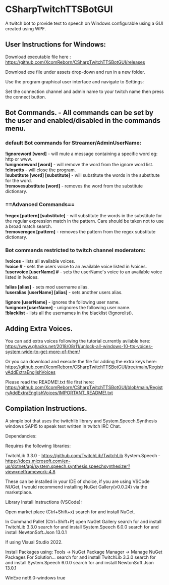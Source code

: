 # CSharpTwitchTTSBotGUI

 A twitch bot to provide text to speech on Windows configurable using a GUI created using WPF.

## User Instructions for Windows:

Download executable file here : https://github.com/XcomReborn/CSharpTwitchTTSBotGUI/releases

Download exe file under assets drop-down and run in a new folder.

Use the program graphical user interface and navigate to Settings:

Set the connection channel and admin name to your twitch name then press the connect button.


## Bot Commands. - All commands can be set by the user and enabled/disabled in the commands menu.

### default Bot commands for Streamer/AdminUserName:

**!ignoreword [word]** - will mute a message containing a specific word eg: http or www.  
**!unignoreword [word]** - will remove the word from the ignore word list.  
**!closetts** - will close the program.  
**!substitute [word] [substitute]** - will substitute the words in the substitute for the word.  
**!removesubstitute [word]** - removes the word from the substitute dictionary. 

### ==Advanced Commands==

**!regex [pattern] [substitute]** - will substitute the words in the substitute for the regular expression match in the pattern. Care should be taken not to use a broad match search.  
**!removeregex [pattern]** - removes the pattern from the regex substitute dictionary.  

### Bot commands restricted to twitch channel moderators:

**!voices** - lists all available voices.  
**!voice #** - sets the users voice to an available voice listed in !voices.  
**!uservoice [userName] #** - sets the userName's voice to an available voice listed in !voices.  

**!alias [alias]** - sets mod username alias.  
**!useralias [userName] [alias]** - sets another users alias.  

**!ignore [userName]** - ignores the following user name.  
**!unignore [userName]** - unignores the following user name.  
**!blacklist** - lists all the usernames in the blacklist (!ignorelist).  

## Adding Extra Voices.

You can add extra voices following the tutorial currently avilable here: https://www.ghacks.net/2018/08/11/unlock-all-windows-10-tts-voices-system-wide-to-get-more-of-them/

Or you can download and execute the file for adding the extra keys here: https://github.com/XcomReborn/CSharpTwitchTTSBotGUI/tree/main/RegistryAddExtraEnglishVoices

Please read the README!.txt file first here: https://github.com/XcomReborn/CSharpTwitchTTSBotGUI/blob/main/RegistryAddExtraEnglishVoices/IMPORTANT_README!.txt


## Compilation Instructions.
 
 A simple bot that uses the twitchlib library and System.Speech.Synthesis windows SAPI5 to speak text written in twitch IRC Chat.  

 Dependancies:

 Requires the following libraries:

 TwitchLib 3.3.0 - https://github.com/TwitchLib/TwitchLib
 System.Speech - https://docs.microsoft.com/en-us/dotnet/api/system.speech.synthesis.speechsynthesizer?view=netframework-4.8

These can be installed in your IDE of choice, if you are using VSCode NUGet, I would recommend installing NuGet Gallery(v0.0.24) via the marketplace.

Library Install Instructions (VSCode):

Open market place (Ctrl+Shift+x)
search for and install NuGet.

In Command Pallet (Ctrl+Shift+P)
open NuGet Gallery
search for and install TwitchLib 3.3.0
search for and install System.Speech 6.0.0
search for and install NewtonSoft.Json 13.0.1

If using Visual Studio 2022.

Install Packages using: Tools -> NuGet Package Manager -> Manage NuGet Packages For Solution...
search for and install TwitchLib 3.3.0
search for and install System.Speech 6.0.0
search for and install NewtonSoft.Json 13.0.1


<OutputType> WinExe
<TargetFramework> net6.0-windows
<UseWPF> true


